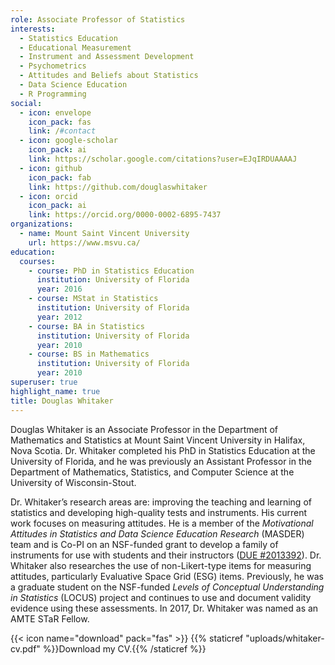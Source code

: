 ```yaml
---
role: Associate Professor of Statistics
interests:
  - Statistics Education
  - Educational Measurement
  - Instrument and Assessment Development
  - Psychometrics
  - Attitudes and Beliefs about Statistics
  - Data Science Education
  - R Programming
social:
  - icon: envelope
    icon_pack: fas
    link: /#contact
  - icon: google-scholar
    icon_pack: ai
    link: https://scholar.google.com/citations?user=EJqIRDUAAAAJ
  - icon: github
    icon_pack: fab
    link: https://github.com/douglaswhitaker
  - icon: orcid
    icon_pack: ai
    link: https://orcid.org/0000-0002-6895-7437
organizations:
  - name: Mount Saint Vincent University
    url: https://www.msvu.ca/
education:
  courses:
    - course: PhD in Statistics Education
      institution: University of Florida
      year: 2016
    - course: MStat in Statistics
      institution: University of Florida
      year: 2012
    - course: BA in Statistics
      institution: University of Florida
      year: 2010
    - course: BS in Mathematics
      institution: University of Florida
      year: 2010
superuser: true
highlight_name: true
title: Douglas Whitaker
---
```

Douglas Whitaker is an Associate Professor in the Department of Mathematics and Statistics at Mount Saint Vincent University in Halifax, Nova Scotia. Dr. Whitaker completed his PhD in Statistics Education at the University of Florida, and he was previously an Assistant Professor in the Department of Mathematics, Statistics, and Computer Science at the University of Wisconsin-Stout.

Dr. Whitaker’s research areas are: improving the teaching and learning of statistics and developing high-quality tests and instruments. His current work focuses on measuring attitudes. He is a member of the *Motivational Attitudes in Statistics and Data Science Education Research* (MASDER) team and is Co-PI on an NSF-funded grant to develop a family of instruments for use with students and their instructors ([DUE #2013392](https://www.nsf.gov/awardsearch/showAward?AWD_ID=2013392&HistoricalAwards=false)). Dr. Whitaker also researches the use of non-Likert-type items for measuring attitudes, particularly Evaluative Space Grid (ESG) items. Previously, he was a graduate student on the NSF-funded *Levels of Conceptual Understanding in Statistics* (LOCUS) project and continues to use and document validity evidence using these assessments. In 2017, Dr. Whitaker was named as an AMTE STaR Fellow. 

{{< icon name="download" pack="fas" >}} {{% staticref "uploads/whitaker-cv.pdf" %}}Download my CV.{{% /staticref %}}